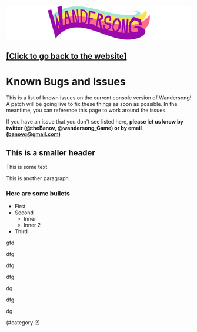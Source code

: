 [![WANDERSONG logo](_logo_smol2.png)](http://wanderso.ng)
## [[Click to go back to the website]](http://wanderso.ng)
# Known Bugs and Issues
This is a list of known issues on the current console version of Wandersong! A patch will be going live to fix these things as soon as possible. In the meantime, you can reference this page to work around the issues. 

If you have an issue that you don't see listed here, **please let us know by twitter (@theBanov, @wandersong_Game) or by email (banovg@gmail.com)**

## This is a smaller header

This is some text

This is another paragraph

### Here are some bullets
* First
* Second
  * Inner
  * Inner 2
* Third


gfd

dfg


dfg




dfg





dg




dfg



dg


(#category-2)
